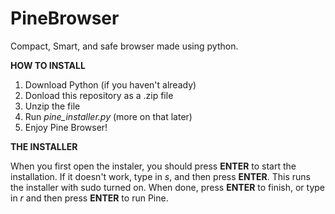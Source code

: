 # PineBrowser
Compact, Smart, and safe browser made using python.

**HOW TO INSTALL**
1. Download Python (if you haven't already)
2. Donload this repository as a .zip file
3. Unzip the file
4. Run *pine_installer.py* (more on that later)
5. Enjoy Pine Browser!

**THE INSTALLER**

When you first open the instaler, you should press **ENTER** to start the installation. If it doesn't work, type in *s*, and then press **ENTER**. This runs the installer with sudo turned on. When done, press **ENTER** to finish, or type in *r* and then press **ENTER** to run Pine.
